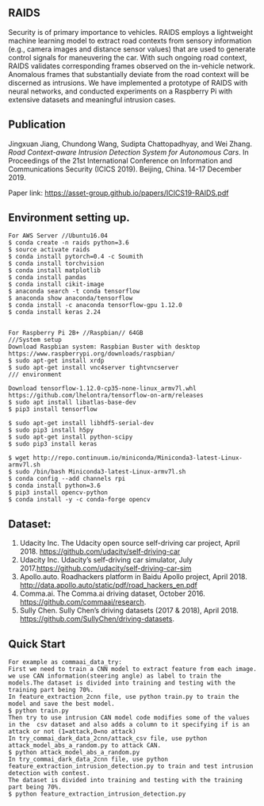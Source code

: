 ## RAIDS
Security is of primary importance to vehicles. RAIDS employs a lightweight machine learning model to extract road contexts from sensory information (e.g., camera
images and distance sensor values) that are used to generate control signals for maneuvering the car. With such ongoing road context, RAIDS validates corresponding frames
observed on the in-vehicle network. Anomalous frames that substantially deviate from the road context will be discerned
as intrusions. We have implemented a prototype of RAIDS with neural networks, and conducted experiments on a Raspberry Pi with extensive datasets and meaningful intrusion
cases.

## Publication
Jingxuan Jiang, Chundong Wang, Sudipta Chattopadhyay, and Wei Zhang. *Road Context-aware Intrusion Detection System for Autonomous Cars*. In Proceedings of the 21st International Conference on Information and Communications Security (ICICS 2019). Beijing, China. 14-17 December 2019.

Paper link: <https://asset-group.github.io/papers/ICICS19-RAIDS.pdf>

## Environment setting up.

    For AWS Server //Ubuntu16.04 
    $ conda create -n raids python=3.6
    $ source activate raids
    $ conda install pytorch=0.4 -c Soumith
    $ conda install torchvision
    $ conda install matplotlib
    $ conda install pandas
    $ conda install cikit-image
    $ anaconda search -t conda tensorflow
    $ anaconda show anaconda/tensorflow  
    $ conda install -c anaconda tensorflow-gpu 1.12.0
    $ conda install keras 2.24
   
    
    For Raspberry Pi 2B+ //Raspbian// 64GB
    ///System setup
    Download Raspbian system: Raspbian Buster with desktop
    https://www.raspberrypi.org/downloads/raspbian/
    $ sudo apt-get install xrdp
    $ sudo apt-get install vnc4server tightvncserver
    /// environment
   
    Download tensorflow-1.12.0-cp35-none-linux_armv7l.whl
    https://github.com/lhelontra/tensorflow-on-arm/releases
    $ sudo apt install libatlas-base-dev
    $ pip3 install tensorflow
    
    $ sudo apt-get install libhdf5-serial-dev
    $ sudo pip3 install h5py
    $ sudo apt-get install python-scipy
    $ sudo pip3 install keras
    
    $ wget http://repo.continuum.io/miniconda/Miniconda3-latest-Linux-armv7l.sh
    $ sudo /bin/bash Miniconda3-latest-Linux-armv7l.sh
    $ conda config --add channels rpi
    $ conda install python=3.6
    $ pip3 install opencv-python
    $ conda install -y -c conda-forge opencv
    
 
## Dataset:
   
  1. Udacity Inc. The Udacity open source self-driving car project, April 2018. https://github.com/udacity/self-driving-car
  2. Udacity Inc. Udacity’s self-driving car simulator, July 2017.https://github.com/udacity/self-driving-car-sim
  3. Apollo.auto. Roadhackers platform in Baidu Apollo project, April 2018. http://data.apollo.auto/static/pdf/road_hackers_en.pdf
  4. Comma.ai. The Comma.ai driving dataset, October 2016. https://github.com/commaai/research.
  5. Sully Chen. Sully Chen’s driving datasets (2017 & 2018), April 2018. https://github.com/SullyChen/driving-datasets.
    
## Quick Start
    For example as commaai_data_try:
    First we need to train a CNN model to extract feature from each image. we use CAN information(steering angle) as label to train the models.The dataset is divided into training and testing with the training part being 70%.
    In feature_extraction_2cnn file, use python train.py to train the model and save the best model.
    $ python train.py
    Then try to use intrusion CAN model code modifies some of the values in the  csv dataset and also adds a column to it specifying if is an attack or not (1=attack,0=no attack)
    In try_commai_dark_data_2cnn/attack_csv file, use python attack_model_abs_a_random.py to attack CAN.
    $ python attack_model_abs_a_random.py
    In try_commai_dark_data_2cnn file, use python feature_extraction_intrusion_detection.py to train and test intrusion detection with contest.
    The dataset is divided into training and testing with the training part being 70%.
    $ python feature_extraction_intrusion_detection.py

